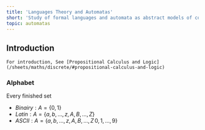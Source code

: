 ```yaml
---
title: 'Languages Theory and Automatas'
short: 'Study of formal languages and automata as abstract models of computation used to design and analyze algorithms'
topic: automatas
---
```


## Introduction

```
For introduction, See [Propositional Calculus and Logic](/sheets/maths/discrete/#propositional-calculus-and-logic)
```

### Alphabet

Every finished set

- $Binairy: A = \lbrace 0,1 \rbrace$
- $Latin: A = \lbrace a,b,\dots,z,A,B,\dots,Z \rbrace$
- $ASCII: A = \lbrace a,b,\dots,z,A,B,\dots,Z\,0,1,\dots,9  \rbrace$

<!--
### Language

Set of words in an Alphabet

- $L^n$ = n words of $L$

### Letters

Element of a finished set

- $Binairy: L = 0 \in \lbrace 0,1 \rbrace$
- $\varepsilon$ is the empty element in each set

### Words

Finished sequence of elements in a set

- $Binairy: A = \lbrace 0,1 \rbrace , A^* = \lbrace \varepsilon, 0, 1, 00, 01, 10, 11, 001,\dots \rbrace$
- $Binairy: A = \lbrace 0,1 \rbrace , A^+ = \lbrace 0, 1, 00, 01, 10, 11, 001,\dots  \rbrace$
- $\alpha$ a word on $A$, $\alpha: [1,n] \Rightarrow A$
- $n$ is the lenght of the word, $|\alpha| = n$

## Operations

### Equality of Words

On the same Alphabet: $\alpha \in A, \beta \in A$
=> $\left\lbrace \begin{array}{l} |\alpha| = |\beta| = n \\\\\\ \forall i \in [1,n], \alpha i = \beta i \end{array}\right.$

> ex:
>
> $A = \lbrace a,b,\dots,z,A,B,\dots,Z \rbrace$, $\alpha \in A$, $\beta \in A$
>
> => $\alpha = word, \beta = word \rightarrow \alpha = \beta$

### Concatenation

$\left. \begin{array}{l} A^* \times A^* \rightarrow A^* \\\\\\ (\alpha, \beta) \rightarrow \alpha . \beta \end{array}\right., \alpha . \beta = \sum\limits_{i=0}^{|\alpha|} \alpha i +  \sum\limits_{j=0}^{|\beta|} \beta i$
$|\alpha . \beta| = |\alpha| + |\beta|$

> ex:
>
> $L1 = \lbrace a,aa \rbrace$, $L2 = \lbrace b,bb \rbrace$, $L1.L2 = \lbrace ab, ba, aab, baa, \dots \rbrace$
>
> $L1 = \lbrace a,ab \rbrace$, $L2 = \lbrace abab, aa \rbrace$, $L1^{-1}.L2 = \lbrace ab, a \rbrace$

### Kleen closure

Also named iterative closure, or stared closure. It\'s the smallest language on A that contains L and the empty word, and that is stable by concatenation.

https://en.wikipedia.org/wiki/Kleene_star

### Convexity

> TODO

-->

